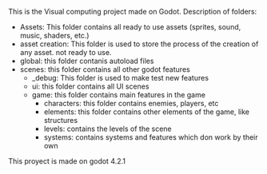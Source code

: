 This is the Visual computing project made on Godot.
Description of folders:
- Assets: This folder contains all ready to use assets (sprites, sound, music, shaders, etc.)
- asset creation: This folder is used to store the process of the creation of any asset. not ready to use.
- global: this folder contanis autoload files
- scenes: this folder contains all other godot features
  - _debug: This folder is used to make test new features
  - ui: this folder contains all UI scenes
  - game: this folder contains main features in the game
    - characters: this folder contains enemies, players, etc
    - elements: this folder contains other elements of the game, like structures
    - levels: contains the levels of the scene
    - systems: contains systems and features which don work by their own

This proyect is made on godot 4.2.1